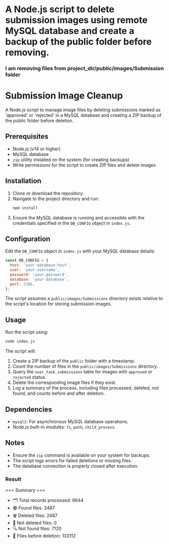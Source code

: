 # A Node.js script to delete submission images using remote MySQL database and create a backup of the public folder before removing.

### I am removing files from project_dir/public/images/Submission folder
# Submission Image Cleanup

A Node.js script to manage image files by deleting submissions marked as 'approved' or 'rejected' in a MySQL database and creating a ZIP backup of the public folder before deletion.

## Prerequisites

- Node.js (v14 or higher)
- MySQL database
- `zip` utility installed on the system (for creating backups)
- Write permissions for the script to create ZIP files and delete images

## Installation

1. Clone or download the repository.
2. Navigate to the project directory and run:
   ```bash
   npm install
   ```
3. Ensure the MySQL database is running and accessible with the credentials specified in the `DB_CONFIG` object in `index.js`.

## Configuration

Edit the `DB_CONFIG` object in `index.js` with your MySQL database details:

```javascript
const DB_CONFIG = {
  host: 'your-database-host',
  user: 'your-username',
  password: 'your-password',
  database: 'your-database',
  port: 3306,
};
```

The script assumes a `public/images/Submissions` directory exists relative to the script's location for storing submission images.

## Usage

Run the script using:

```bash
node index.js
```

The script will:
1. Create a ZIP backup of the `public` folder with a timestamp.
2. Count the number of files in the `public/images/Submissions` directory.
3. Query the `user_task_submissions` table for images with `approved` or `rejected` status.
4. Delete the corresponding image files if they exist.
5. Log a summary of the process, including files processed, deleted, not found, and counts before and after deletion.

## Dependencies

- `mysql2`: For asynchronous MySQL database operations.
- Node.js built-in modules: `fs`, `path`, `child_process`.

## Notes

- Ensure the `zip` command is available on your system for backups.
- The script logs errors for failed deletions or missing files.
- The database connection is properly closed after execution.


### Result
=== Summary ===
- 🗂️ Total records processed: 9644
- 🟢 Found files: 2487
- 🗑️ Deleted files: 2487
- 🚫 Not deleted files: 0
- 🔍 Not found files: 7120
- 📁 Files before deletion: 133112


